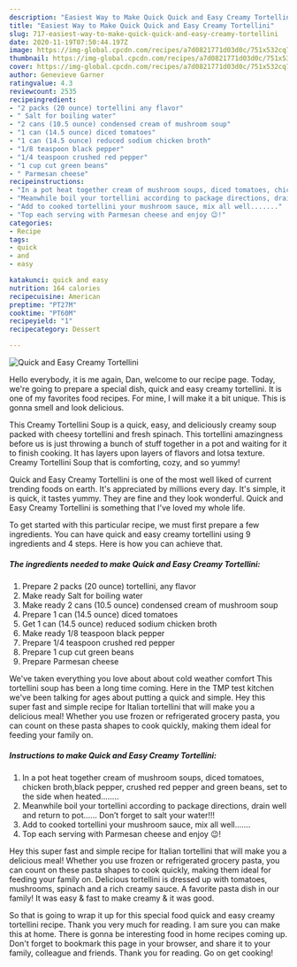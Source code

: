 ```yaml
---
description: "Easiest Way to Make Quick Quick and Easy Creamy Tortellini"
title: "Easiest Way to Make Quick Quick and Easy Creamy Tortellini"
slug: 717-easiest-way-to-make-quick-quick-and-easy-creamy-tortellini
date: 2020-11-19T07:50:44.197Z
image: https://img-global.cpcdn.com/recipes/a7d0821771d03d0c/751x532cq70/quick-and-easy-creamy-tortellini-recipe-main-photo.jpg
thumbnail: https://img-global.cpcdn.com/recipes/a7d0821771d03d0c/751x532cq70/quick-and-easy-creamy-tortellini-recipe-main-photo.jpg
cover: https://img-global.cpcdn.com/recipes/a7d0821771d03d0c/751x532cq70/quick-and-easy-creamy-tortellini-recipe-main-photo.jpg
author: Genevieve Garner
ratingvalue: 4.3
reviewcount: 2535
recipeingredient:
- "2 packs (20 ounce) tortellini any flavor"
- " Salt for boiling water"
- "2 cans (10.5 ounce) condensed cream of mushroom soup"
- "1 can (14.5 ounce) diced tomatoes"
- "1 can (14.5 ounce) reduced sodium chicken broth"
- "1/8 teaspoon black pepper"
- "1/4 teaspoon crushed red pepper"
- "1 cup cut green beans"
- " Parmesan cheese"
recipeinstructions:
- "In a pot heat together cream of mushroom soups, diced tomatoes, chicken broth,black pepper, crushed red pepper and green beans, set to the side when heated........"
- "Meanwhile boil your tortellini according to package directions, drain well and return to pot...... Don’t forget to salt your water!!!"
- "Add to cooked tortellini your mushroom sauce, mix all well......."
- "Top each serving with Parmesan cheese and enjoy 😉!"
categories:
- Recipe
tags:
- quick
- and
- easy

katakunci: quick and easy 
nutrition: 164 calories
recipecuisine: American
preptime: "PT27M"
cooktime: "PT60M"
recipeyield: "1"
recipecategory: Dessert

---
```



![Quick and Easy Creamy Tortellini](https://img-global.cpcdn.com/recipes/a7d0821771d03d0c/751x532cq70/quick-and-easy-creamy-tortellini-recipe-main-photo.jpg)

Hello everybody, it is me again, Dan, welcome to our recipe page. Today, we're going to prepare a special dish, quick and easy creamy tortellini. It is one of my favorites food recipes. For mine, I will make it a bit unique. This is gonna smell and look delicious.

This Creamy Tortellini Soup is a quick, easy, and deliciously creamy soup packed with cheesy tortellini and fresh spinach. This tortellini amazingness before us is just throwing a bunch of stuff together in a pot and waiting for it to finish cooking. It has layers upon layers of flavors and lotsa texture. Creamy Tortellini Soup that is comforting, cozy, and so yummy!

Quick and Easy Creamy Tortellini is one of the most well liked of current trending foods on earth. It's appreciated by millions every day. It's simple, it is quick, it tastes yummy. They are fine and they look wonderful. Quick and Easy Creamy Tortellini is something that I've loved my whole life.


To get started with this particular recipe, we must first prepare a few ingredients. You can have quick and easy creamy tortellini using 9 ingredients and 4 steps. Here is how you can achieve that.

<!--inarticleads1-->

##### The ingredients needed to make Quick and Easy Creamy Tortellini:

1. Prepare 2 packs (20 ounce) tortellini, any flavor
1. Make ready  Salt for boiling water
1. Make ready 2 cans (10.5 ounce) condensed cream of mushroom soup
1. Prepare 1 can (14.5 ounce) diced tomatoes
1. Get 1 can (14.5 ounce) reduced sodium chicken broth
1. Make ready 1/8 teaspoon black pepper
1. Prepare 1/4 teaspoon crushed red pepper
1. Prepare 1 cup cut green beans
1. Prepare  Parmesan cheese


We&#39;ve taken everything you love about about cold weather comfort This tortellini soup has been a long time coming. Here in the TMP test kitchen we&#39;ve been talking for ages about putting a quick and simple. Hey this super fast and simple recipe for Italian tortellini that will make you a delicious meal! Whether you use frozen or refrigerated grocery pasta, you can count on these pasta shapes to cook quickly, making them ideal for feeding your family on. 

<!--inarticleads2-->

##### Instructions to make Quick and Easy Creamy Tortellini:

1. In a pot heat together cream of mushroom soups, diced tomatoes, chicken broth,black pepper, crushed red pepper and green beans, set to the side when heated........
1. Meanwhile boil your tortellini according to package directions, drain well and return to pot...... Don’t forget to salt your water!!!
1. Add to cooked tortellini your mushroom sauce, mix all well.......
1. Top each serving with Parmesan cheese and enjoy 😉!


Hey this super fast and simple recipe for Italian tortellini that will make you a delicious meal! Whether you use frozen or refrigerated grocery pasta, you can count on these pasta shapes to cook quickly, making them ideal for feeding your family on. Delicious tortellini is dressed up with tomatoes, mushrooms, spinach and a rich creamy sauce. A favorite pasta dish in our family! It was easy &amp; fast to make creamy &amp; it was good. 

So that is going to wrap it up for this special food quick and easy creamy tortellini recipe. Thank you very much for reading. I am sure you can make this at home. There is gonna be interesting food in home recipes coming up. Don't forget to bookmark this page in your browser, and share it to your family, colleague and friends. Thank you for reading. Go on get cooking!
